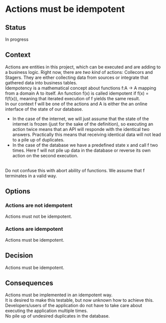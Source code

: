 # Actions must be idempotent

## Status

In progress

## Context

Actions are entities in this project, which can be executed and are adding to a business logic. Right now, there are <i>two kind</i> of actions: Collecors and Stagers. They are either collecting data from sources or integrate that gathered data into business tables.<br/>
Idempotency is a mathematical concept about functions f:A -> A mapping from a domain A to itself. An function f(x) is called idempotent if f(x) = f(f(x)), meaning that iterated execution of f yields the same result.</br>
In our context f will be one of the actions and A is either the an online interface of the state of our database.</br>
 - In the case of the internet, we will just assume that the state of the internet is frozen (just for the sake of the definition), so executing an action twice means that an API will responde with the identical two answers. Practically this means that receiving identical data will not lead to a pile up of duplicates.
 - In the case of the database we have a predefined state x and call f two times. Here f will not pile up data in the database or reverse its own action on the second execution.</br>
</br>
Do not confuse this with abort ability of functions. We assume that f terminates in a valid way.



## Options

### Actions are not idempotent

Actions must not be idempotent.

### Actions are idempotent

Actions must be idempotent.


## Decision

Actions must be idempotent.


## Consequences

Actions must be implemented in an idempotent way.</br>
It is desired to make this testable, but now unknown how to achieve this.</br>
Developers/users of the application do not have to take care about executing the application multiple times.</br>
No pile up of undesired duplicates in the database.</br>
